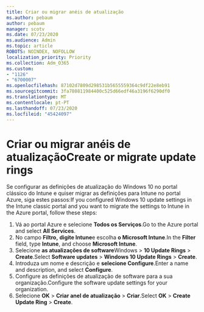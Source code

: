 ```yaml
---
title: Criar ou migrar anéis de atualização
ms.author: pebaum
author: pebaum
manager: scotv
ms.date: 07/23/2020
ms.audience: Admin
ms.topic: article
ROBOTS: NOINDEX, NOFOLLOW
localization_priority: Priority
ms.collection: Adm_O365
ms.custom:
- "1126"
- "6700007"
ms.openlocfilehash: 87102d7809d298531b5655559364c9df22e8eb91
ms.sourcegitcommit: 3fa780811984400c525d66edf46a3196f6290df0
ms.translationtype: MT
ms.contentlocale: pt-PT
ms.lasthandoff: 07/23/2020
ms.locfileid: "45424097"
---
```

# <a name="create-or-migrate-update-rings"></a><span data-ttu-id="20f8f-102">Criar ou migrar anéis de atualização</span><span class="sxs-lookup"><span data-stu-id="20f8f-102">Create or migrate update rings</span></span>

<span data-ttu-id="20f8f-103">Se configurar as definições de atualização do Windows 10 no portal clássico do Intune e quiser migrar as definições para Intune no portal Azure, siga estes passos:</span><span class="sxs-lookup"><span data-stu-id="20f8f-103">If you configured Windows 10 update settings in the Intune classic portal and you want to migrate the settings to Intune in the Azure portal, follow these steps:</span></span>

1.  <span data-ttu-id="20f8f-104">Vá ao portal Azure e selecione **Todos os Serviços**.</span><span class="sxs-lookup"><span data-stu-id="20f8f-104">Go to the Azure portal and select  **All Services**.</span></span>
2.  <span data-ttu-id="20f8f-105">No campo **Filtro,** **digite Intune**e escolha **o Microsoft Intune**.</span><span class="sxs-lookup"><span data-stu-id="20f8f-105">In the  **Filter**  field, type  **Intune**, and choose  **Microsoft Intune**.</span></span>
3.  <span data-ttu-id="20f8f-106">Selecione **as atualizações de software**Windows   >   **10 Update Rings**   >   **Create**.</span><span class="sxs-lookup"><span data-stu-id="20f8f-106">Select  **Software updates**  >  **Windows 10 Update Rings**  >  **Create**.</span></span>
4.  <span data-ttu-id="20f8f-107">Introduza um nome e descrição e **selecione Configure**.</span><span class="sxs-lookup"><span data-stu-id="20f8f-107">Enter a name and description, and select  **Configure**.</span></span>
5.  <span data-ttu-id="20f8f-108">Configure as definições de atualização de software para a sua organização.</span><span class="sxs-lookup"><span data-stu-id="20f8f-108">Configure the software update settings for your organization.</span></span>
6.  <span data-ttu-id="20f8f-109">Selecione **OK**  >  **Criar anel de atualização**  >  **Criar**.</span><span class="sxs-lookup"><span data-stu-id="20f8f-109">Select  **OK** > **Create Update Ring** > **Create**.</span></span>